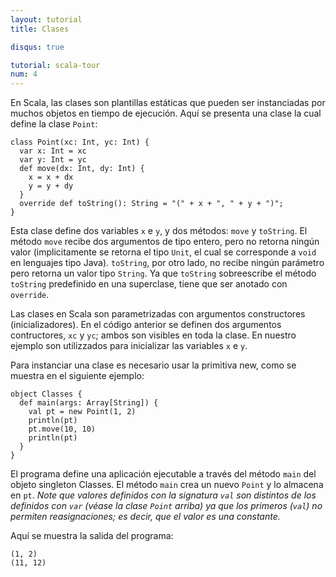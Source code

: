 ```yaml
---
layout: tutorial
title: Clases

disqus: true

tutorial: scala-tour
num: 4
---
```

En Scala, las clases son plantillas estáticas que pueden ser instanciadas por muchos objetos en tiempo de ejecución.
Aquí se presenta una clase la cual define la clase `Point`:

    class Point(xc: Int, yc: Int) {
      var x: Int = xc
      var y: Int = yc
      def move(dx: Int, dy: Int) {
        x = x + dx
        y = y + dy
      }
      override def toString(): String = "(" + x + ", " + y + ")";
    }

Esta clase define dos variables `x` e `y`, y dos métodos: `move` y `toString`. El método `move` recibe dos argumentos de tipo entero, pero no retorna ningún valor (implicitamente se retorna el tipo `Unit`, el cual se corresponde a `void` en lenguajes tipo Java). `toString`, por otro lado, no recibe ningún parámetro pero retorna un valor tipo `String`. Ya que `toString` sobreescribe el método `toString` predefinido en una superclase, tiene que ser anotado con `override`.

Las clases en Scala son parametrizadas con argumentos constructores (inicializadores). En el código anterior se definen dos argumentos contructores, `xc` y `yc`; ambos son visibles en toda la clase. En nuestro ejemplo son utilizzados para inicializar las variables `x` e `y`.

Para instanciar una clase es necesario usar la primitiva new, como se muestra en el siguiente ejemplo:

    object Classes {
      def main(args: Array[String]) {
        val pt = new Point(1, 2)
        println(pt)
        pt.move(10, 10)
        println(pt)
      }
    }

El programa define una aplicación ejecutable a través del método `main` del objeto singleton Classes. El método `main` crea un nuevo `Point` y lo almacena en `pt`. _Note que valores definidos con la signatura `val` son distintos de los definidos con `var` (véase la clase `Point` arriba) ya que los primeros (`val`) no permiten reasignaciones; es decir, que el valor es una constante._

Aquí se muestra la salida del programa:

    (1, 2)
    (11, 12)
